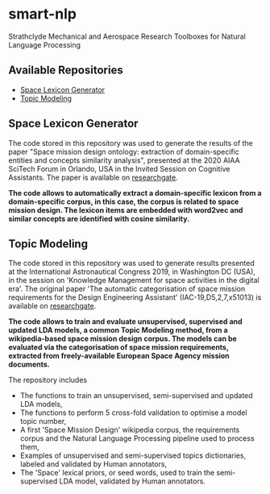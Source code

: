 # smart-nlp
Strathclyde Mechanical and Aerospace Research Toolboxes for Natural Language Processing

## Available Repositories
* [Space Lexicon Generator](#SpaceLexiconGenerator)
* [Topic Modeling](#TopicModeling)

## Space Lexicon Generator
The code stored in this repository was used to generate the results of the paper "Space mission design ontology: extraction of
domain-specific entities and concepts similarity analysis", presented at the 2020 AIAA SciTech Forum in Orlando, USA in the Invited Session on Cognitive Assistants. The paper is available on [researchgate](https://www.researchgate.net/publication/338400758_Space_mission_design_ontology_extraction_of_domain-specific_entities_and_concepts_similarity_analysis).

**The code allows to automatically extract a domain-specific lexicon from a domain-specific corpus, in this case, the corpus is related to space mission design. The lexicon items are embedded with word2vec and similar concepts are identified with cosine similarity.**

## Topic Modeling
The code stored in this repository was used to generate results presented at the International Astronautical Congress 2019, in Washington DC (USA), in the session on 'Knowledge Management for space activities in the digital era'. The original paper 'The automatic categorisation of space mission requirements for the Design Engineering Assistant' (IAC-19,D5,2,7,x51013) is available on [researchgate](https://www.researchgate.net/publication/337256904_The_automatic_categorisation_of_space_mission_requirements_for_the_Design_Engineering_Assistant).

**The code allows to train and evaluate unsupervised, supervised and updated LDA models, a common Topic Modeling method, from a wikipedia-based space mission design corpus. The models can be evaluated via the categorisation of space mission requirements, extracted from freely-available European Space Agency mission documents.**
 
The repository includes
* The functions to train an unsupervised, semi-supervised and updated LDA models,
* The functions to perform 5 cross-fold validation to optimise a model topic number,
* A first 'Space Mission Design' wikipedia corpus, the requirements corpus and the Natural Language Processing pipeline used to process them,
* Examples of unsupervised and semi-supervised topics dictionaries, labeled and validated by Human annotators,
* The 'Space' lexical priors, or seed words, used to train the semi-supervised LDA model, validated by Human annotators.
